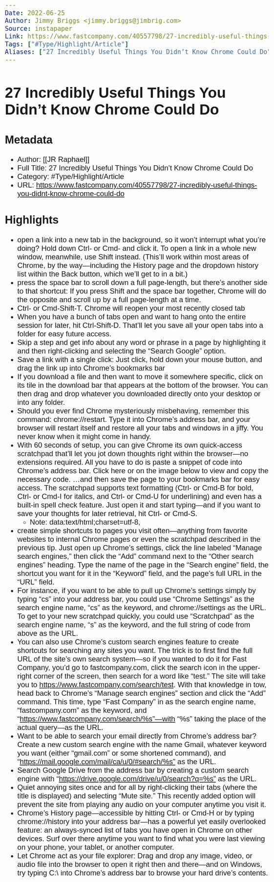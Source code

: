 ```yaml
---
Date: 2022-06-25
Author: Jimmy Briggs <jimmy.briggs@jimbrig.com>
Source: instapaper
Link: https://www.fastcompany.com/40557798/27-incredibly-useful-things-you-didnt-know-chrome-could-do
Tags: ["#Type/Highlight/Article"]
Aliases: ["27 Incredibly Useful Things You Didn’t Know Chrome Could Do", "27 Incredibly Useful Things You Didn’t Know Chrome Could Do"]
---
```

# 27 Incredibly Useful Things You Didn’t Know Chrome Could Do

## Metadata
- Author: [[JR Raphael]]
- Full Title: 27 Incredibly Useful Things You Didn’t Know Chrome Could Do
- Category: #Type/Highlight/Article
- URL: https://www.fastcompany.com/40557798/27-incredibly-useful-things-you-didnt-know-chrome-could-do

## Highlights
- open a link into a new tab in the background, so it won’t interrupt what you’re doing? Hold down Ctrl- or Cmd- and click it. To open a link in a whole new window, meanwhile, use Shift instead. (This’ll work within most areas of Chrome, by the way—including the History page and the dropdown history list within the Back button, which we’ll get to in a bit.)
- press the space bar to scroll down a full page-length, but there’s another side to that shortcut: If you press Shift and the space bar together, Chrome will do the opposite and scroll up by a full page-length at a time.
- Ctrl- or Cmd-Shift-T. Chrome will reopen your most recently closed tab
- When you have a bunch of tabs open and want to hang onto the entire session for later, hit Ctrl-Shift-D. That’ll let you save all your open tabs into a folder for easy future access.
- Skip a step and get info about any word or phrase in a page by highlighting it and then right-clicking and selecting the “Search Google” option.
- Save a link with a single click: Just click, hold down your mouse button, and drag the link up into Chrome’s bookmarks bar
- If you download a file and then want to move it somewhere specific, click on its tile in the download bar that appears at the bottom of the browser. You can then drag and drop whatever you downloaded directly onto your desktop or into any folder.
- Should you ever find Chrome mysteriously misbehaving, remember this command: chrome://restart. Type it into Chrome’s address bar, and your browser will restart itself and restore all your tabs and windows in a jiffy. You never know when it might come in handy.
- With 60 seconds of setup, you can give Chrome its own quick-access scratchpad that’ll let you jot down thoughts right within the browser—no extensions required. All you have to do is paste a snippet of code into Chrome’s address bar. Click here or on the image below to view and copy the necessary code.
  …and then save the page to your bookmarks bar for easy access. The scratchpad supports text formatting (Ctrl- or Cmd-B for bold, Ctrl- or Cmd-I for italics, and Ctrl- or Cmd-U for underlining) and even has a built-in spell check feature. Just open it and start typing—and if you want to save your thoughts for later retrieval, hit Ctrl- or Cmd-S.
    - Note: data:text/html;charset=utf-8, <title>Scratchpad</title><style>body {padding: 5%; font-size: 1.5em; font-family: Arial; }"></style><link rel="shortcut icon" href="https://ssl.gstatic.com/docs/documents/images/kix-favicon6.ico"/><body OnLoad='document.body.focus();' contenteditable spellcheck="true" >
- create simple shortcuts to pages you visit often—anything from favorite websites to internal Chrome pages or even the scratchpad described in the previous tip. Just open up Chrome’s settings, click the line labeled “Manage search engines,” then click the “Add” command next to the “Other search engines” heading. Type the name of the page in the “Search engine” field, the shortcut you want for it in the “Keyword” field, and the page’s full URL in the “URL” field.
- For instance, if you want to be able to pull up Chrome’s settings simply by typing “cs” into your address bar, you could use “Chrome Settings” as the search engine name, “cs” as the keyword, and chrome://settings as the URL. To get to your new scratchpad quickly, you could use “Scratchpad” as the search engine name, “s” as the keyword, and the full string of code from above as the URL.
- You can also use Chrome’s custom search engines feature to create shortcuts for searching any sites you want. The trick is to first find the full URL of the site’s own search system—so if you wanted to do it for Fast Company, you’d go to fastcompany.com, click the search icon in the upper-right corner of the screen, then search for a word like “test.” The site will take you to https://www.fastcompany.com/search/test.
  With that knowledge in tow, head back to Chrome’s “Manage search engines” section and click the “Add” command. This time, type “Fast Company” in as the search engine name, “fastcompany.com” as the keyword, and “https://www.fastcompany.com/search/%s”—with “%s” taking the place of the actual query—as the URL.
- Want to be able to search your email directly from Chrome’s address bar? Create a new custom search engine with the name Gmail, whatever keyword you want (either “gmail.com” or some shortened command), and “https://mail.google.com/mail/ca/u/0/#search/%s” as the URL.
- Search Google Drive from the address bar by creating a custom search engine with “https://drive.google.com/drive/u/0/search?q=%s” as the URL.
- Quiet annoying sites once and for all by right-clicking their tabs (where the title is displayed) and selecting “Mute site.” This recently added option will prevent the site from playing any audio on your computer anytime you visit it.
- Chrome’s History page—accessible by hitting Ctrl- or Cmd-H or by typing chrome://history into your address bar—has a powerful yet easily overlooked feature: an always-synced list of tabs you have open in Chrome on other devices. Surf over there anytime you want to find what you were last viewing on your phone, your tablet, or another computer.
- Let Chrome act as your file explorer: Drag and drop any image, video, or audio file into the browser to open it right then and there—and on Windows, try typing C:\ into Chrome’s address bar to browse your hard drive’s contents.
